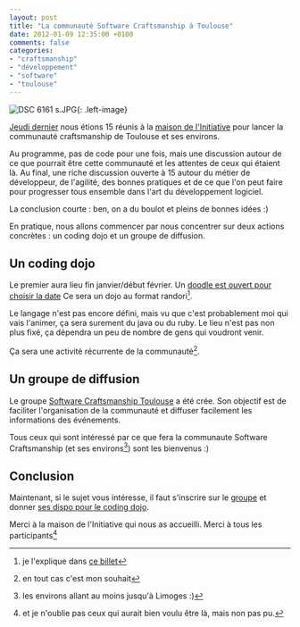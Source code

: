 ```yaml
---
layout: post
title: "La communauté Software Craftsmanship à Toulouse"
date: 2012-01-09 12:35:00 +0100
comments: false
categories: 
- "craftsmanship"
- "développement"
- "software"
- "toulouse"
---
```

![DSC 6161 s.JPG](https://blog-img.crafting-labs.fr/illustration/.DSC_6161_s_s.jpg){: .left-image}

[Jeudi dernier](/index.php?post/2012/01/02/Software-Craftsmanship-%C3%A0-Toulouse-5-janvier-2012) nous étions 15 réunis à la [maison de l'Initiative](http://maison-initiative.org/) pour lancer la communauté craftsmanship de Toulouse et ses environs.

Au programme, pas de code pour une fois, mais une discussion autour de ce que pourrait être cette communauté et les attentes de ceux qui étaient là.
Au final, une riche discussion ouverte à 15 autour du métier de développeur, de l'agilité, des bonnes pratiques et de ce que l'on peut faire pour progresser tous ensemble dans l'art du développement logiciel.

La conclusion courte : ben, on a du boulot et pleins de bonnes idées :)

En pratique, nous allons commencer par nous concentrer sur deux actions concrètes : un coding dojo et un groupe de diffusion.


## Un coding dojo
Le premier aura lieu fin janvier/début février. Un [doodle est ouvert pour choisir la date](http://www.doodle.com/fmaump9exenmypmz)
Ce sera un dojo au format randori[^1].

Le langage n'est pas encore défini, mais vu que c'est probablement moi qui vais l'animer, ça sera surement du java ou du ruby.
Le lieu n'est pas non plus fixé, ça dépendra un peu de nombre de gens qui voudront venir.

Ça sera une activité récurrente de la communauté[^2].

## Un groupe de diffusion
Le groupe [Software Craftsmanship Toulouse](http://groups.google.com/group/software-craftsmanship-toulouse) a été crée.
Son objectif est de faciliter l'organisation de la communauté et diffuser facilement les informations des événements.

Tous ceux qui sont intéressé par ce que fera la communaute Software Craftsmanship (et ses environs[^3]) sont les bienvenus :)

## Conclusion
Maintenant, si le sujet vous intéresse, il faut s'inscrire sur le [groupe](http://groups.google.com/group/software-craftsmanship-toulouse) et donner [ses dispo pour le coding dojo](http://www.doodle.com/fmaump9exenmypmz).

Merci à la maison de l'Initiative qui nous as accueilli.
Merci à tous les participants[^4]


[^1]: je l'explique dans [ce billet](/index.php?post/2011/09/07/Coding-Dojo-Ap%C3%A9roWeb-15-septembre-2011)
[^2]: en tout cas c'est mon souhait
[^3]: les environs allant au moins jusqu'à Limoges :)
[^4]: et je n'oublie pas ceux qui aurait bien voulu être là, mais non pas pu.
